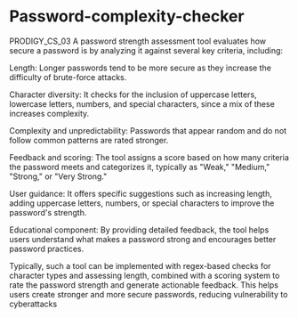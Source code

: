 # Password-complexity-checker
PRODIGY_CS_03
A password strength assessment tool evaluates how secure a password is by analyzing it against several key criteria, including:

Length: Longer passwords tend to be more secure as they increase the difficulty of brute-force attacks.

Character diversity: It checks for the inclusion of uppercase letters, lowercase letters, numbers, and special characters, since a mix of these increases complexity.

Complexity and unpredictability: Passwords that appear random and do not follow common patterns are rated stronger.

Feedback and scoring: The tool assigns a score based on how many criteria the password meets and categorizes it, typically as "Weak," "Medium," "Strong," or "Very Strong."

User guidance: It offers specific suggestions such as increasing length, adding uppercase letters, numbers, or special characters to improve the password's strength.

Educational component: By providing detailed feedback, the tool helps users understand what makes a password strong and encourages better password practices.

Typically, such a tool can be implemented with regex-based checks for character types and assessing length, combined with a scoring system to rate the password strength and generate actionable feedback. This helps users create stronger and more secure passwords, reducing vulnerability to cyberattacks
